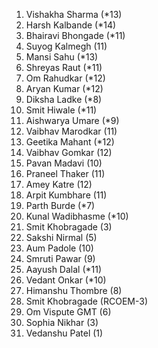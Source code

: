 1. Vishakha Sharma  (*13)
2. Harsh Kalbande  (*14)
3. Bhairavi Bhongade (*11)
4. Suyog Kalmegh (11)
5. Mansi Sahu (*13)
6. Shreyas Raut (*11)
7. Om Rahudkar (*12)
8. Aryan Kumar (*12)
9. Diksha Ladke  (*8)
10. Smit Hiwale (*11)
11. Aishwarya Umare  (*9)
12. Vaibhav Marodkar (11)
13. Geetika Mahant (*12)
14. Vaibhav Gomkar (12)
15. Pavan Madavi (10)
16. Praneel Thaker (11)
17. Amey Katre (12)
18. Arpit Kumbhare (11)
19. Parth Burde  (*7)
20. Kunal Wadibhasme  (*10)
21. Smit Khobragade (3)
22. Sakshi Nirmal  (5)
23. Aum Padole (10)
24. Smruti Pawar (9)
25. Aayush Dalal (*11)
26. Vedant Onkar (*10)
27. Himanshu Thombre (8)
28. Smit Khobragade (RCOEM-3)
29. Om Vispute GMT (6)
30. Sophia Nikhar (3)
31. Vedanshu Patel (1)


